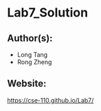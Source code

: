 # Lab7_Solution

## Author(s):
- Long Tang
- Rong Zheng

## Website:
https://cse-110.github.io/Lab7/
